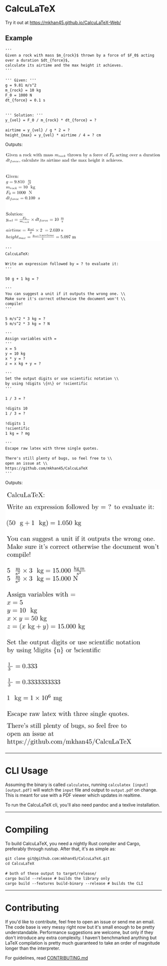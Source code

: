 # CalcuLaTeX

Try it out at <https://mkhan45.github.io/CalcuLaTeX-Web/>

## Example

```
'''
Given a rock with mass $m_{rock}$ thrown by a force of $F_0$ acting over a duration $dt_{force}$,
calculate its airtime and the max height it achieves.
'''

''' Given: '''
g = 9.81 m/s^2
m_{rock} = 10 kg
F_0 = 1000 N
dt_{force} = 0.1 s


''' Solution: '''
y_{vel} = F_0 / m_{rock} * dt_{force} = ?

airtime = y_{vel} / g * 2 = ?
height_{max} = y_{vel} * airtime / 4 = ? cm
```

Outputs:

![example 1](images/ex1.png)

```
''' 
CalcuLaTeX:

Write an expression followed by = ? to evaluate it:
'''

50 g + 1 kg = ?

'''
You can suggest a unit if it outputs the wrong one. \\
Make sure it's correct otherwise the document won't \\
compile!
'''

5 m/s^2 * 3 kg = ?
5 m/s^2 * 3 kg = ? N

'''
Assign variables with =
'''
x = 5
y = 10 kg
x * y = ?
z = x kg + y = ?

'''
Set the output digits or use scientific notation \\
by using !digits \{n\} or !scientific 
'''

1 / 3 = ?

!digits 10
1 / 3 = ?

!digits 1
!scientific
1 kg = ? mg

'''
Escape raw latex with three single quotes.

There's still plenty of bugs, so feel free to \\
open an issue at \\
https://github.com/mkhan45/CalcuLaTeX
'''
```

Outputs:

![tutorial](images/tutorial.png)

___

# CLI Usage

Assuming the binary is called `calculatex`, running `calculatex [input] [output.pdf]` will watch the `input` file and output to `output.pdf` on change. This is meant for use with a PDF viewer which updates in realtime.

To run the CalcuLaTeX cli, you'll also need pandoc and a texlive installation.

___

# Compiling

To build CalcuLaTeX, you need a nightly Rust compiler and Cargo, preferably through rustup. After that, it's as simple as:

```
git clone git@github.com:mkhan45/CalcuLaTeX.git
cd CalcuLaTeX

# both of these output to target/release/
cargo build --release # builds the library only
cargo build --features build-binary --release # builds the CLI
```

___

# Contributing

If you'd like to contribute, feel free to open an issue or send me an email. The code base is very messy right now but it's small enough to be pretty understandable. Performance suggestions are welcome, but only if they don't introduce any extra complexity. I haven't benchmarked anything but LaTeX compilation is pretty much guaranteed to take an order of magnitude longer than the interpreter.

For guidelines, read [CONTRIBUTING.md](CONTRIBUTING.md)
